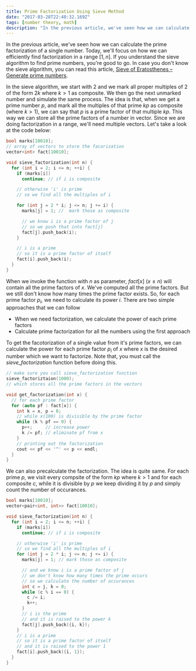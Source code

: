 ```yaml
---
title: Prime Factorization Using Sieve Method
date: "2017-03-28T22:40:32.169Z"
tags: [number theory, math]
description: "In the previous article, we've seen how we can calculate the prime factorization of a single number."
---
```


In the previous article, we've seen how we can calculate the prime factorization of a single number. Today, we'll focus on how we can efficiently find factorization in a range $[1, n]$. If you understand the sieve algorithm to find prime numbers, you're good to go. In case you don't know the sieve algorithm, you can read this article, [Sieve of Eratosthenes – Generate prime numbers](/sieve-of-eratosthenes).

In the sieve algorithm, we start with $2$ and we mark all proper multiples of $2$ of the form $2k$ where $k > 1$ as composite. We then go the next unmarked number and simulate the same process. The idea is that, when we get a prime number $p$, and mark all the multiples of that prime $kp$ as composite (where $k>1$), we can say that $p$ is a prime factor of that multiple $kp$. This way we can store all the prime factors of a number in vector. Since we are doing factorization in a range, we'll need multiple vectors. Let's take a look at the code below:

```cpp
bool marks[10010];
// array of vectors to store the facorization
vector<int> fact[10010];

void sieve_factorization(int n) {
  for (int i = 2; i <= n; ++i) {
    if (marks[i])
      continue; // if i is composite

    // otherwise 'i' is prime
    // so we find all the multiples of i

    for (int j = 2 * i; j <= n; j += i) {
      marks[j] = 1; //  mark those as composite

      // we know i is a prime factor of j
      // so we push that into fact[j]
      fact[j].push_back(i);
    }

    // i is a prime
    // so it is a prime factor of itself
    fact[i].push_back(i);
  }
}
```

When we invoke the function with $n$ as parameter, $fact[x]$ ($x \leq n$) will contain all the prime factors of $x$. We've computed all the prime factors. But we still don't know how many times the prime factor exists. So, for each prime factor $p_i$, we need to calculate its power $i$. There are two simple approaches that we can follow

- When we need factorization, we calculate the power of each prime factors
- Calculate prime factorization for all the numbers using the first approach

To get the facotorization of a single value from it's prime factors, we can calculate the power for each prime factor $p_i$ of $x$ where $x$ is the desired number which we want to factorize. Note that, you must call the _sieve_factorization_ function before doing this.

```cpp
// make sure you call sieve_factorization function
sieve_factoriztaion(1000);
// which stores all the prime factors in the vectors

void get_factorization(int x) {
  // for each prime factor
  for (auto pf : fact[x]) {
    int k = x, p = 0;
    // while x(100) is divisible by the prime factor
    while (k % pf == 0) {
      p++;     // increase power
      k /= pf; // eliminate pf from x
    }
    // printing out the factorization
    cout << pf << '^' << p << endl;
  }
}
```

We can also precalculate the factorization. The idea is quite same. For each prime $p$, we visit every compsite of the form $kp$ where $k > 1$ and for each composite $c$, while it is divisible by $p$ we keep dividing it by $p$ and simply count the number of occurances.

```cpp
bool marks[10010];
vector<pair<int, int>> fact[10010];

void sieve_factorization(int n) {
  for (int i = 2; i <= n; ++i) {
    if (marks[i])
      continue; // if i is composite

    // otherwise 'i' is prime
    // so we find all the multiples of i
    for (int j = 2 * i; j <= n; j += i) {
      marks[j] = 1; // mark those as composite

      // and we know i is a prime factor of j
      // we don't know how many times the prime occurs
      // so we calculate the number of occurances
      int c = j, k = 0;
      while (c % i == 0) {
        c /= i;
        k++;
      }
      // i is the prime
      // and it is raised to the power k
      fact[j].push_back({i, k});
    }
    // i is a prime
    // so it is a prime factor of itself
    // and it is raised to the power 1
    fact[i].push_back({i, 1});
  }
}
```
